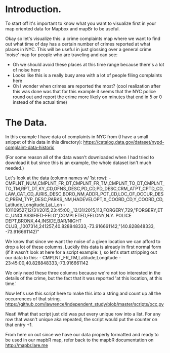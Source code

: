 # Introduction.
To start off it's important to know what you want to visualize first in your map oriented data for Mapbox and mapBr to be useful.

Okay so let's visualize this: a crime complaints map where we want to find out what time of day has a certain number of crimes reported at what places in NYC. This will be useful in just glossing over a general crime 'noise' map for people who are traveling and can see:
- Oh we should avoid these places at this time range because there's a lot of noise here
- Looks like this is a really busy area with a lot of people filing complaints here
- Oh I wonder when crimes are reported the most? (cool realization after this was done was that for this example it seems that the NYC police round out and report the crime more likely on minutes that end in 5 or 0 instead of the actual time)

# The Data.
In this example I have data of complaints in NYC from (I have a small snippet of this data in this directory): https://catalog.data.gov/dataset/nypd-complaint-data-historic

(For some reason all of the data wasn't downloaded when I had tried to download it but since this is an example, the whole dataset isn't much needed.)

Let's look at the data (column names w/ 1st row):
    - CMPLNT_NUM,CMPLNT_FR_DT,CMPLNT_FR_TM,CMPLNT_TO_DT,CMPLNT_TO_TM,RPT_DT,KY_CD,OFNS_DESC,PD_CD,PD_DESC,CRM_ATPT_CPTD_CD,LAW_CAT_CD,JURIS_DESC,BORO_NM,ADDR_PCT_CD,LOC_OF_OCCUR_DESC,PREM_TYP_DESC,PARKS_NM,HADEVELOPT,X_COORD_CD,Y_COORD_CD,Latitude,Longitude,Lat_Lon
    - 101109527,12/31/2015,23:45:00,,,12/31/2015,113,FORGERY,729,"FORGERY,ETC.,UNCLASSIFIED-FELO",COMPLETED,FELONY,N.Y. POLICE DEPT,BRONX,44,INSIDE,BAR/NIGHT CLUB,,,1007314,241257,40.828848333,-73.916661142,"(40.828848333, -73.916661142)"

We know that since we want the noise of a given location we can afford to drop a lot of these columns. Luckily this data is already in first normal form (if it wasn't look at here for a script example: ), so let's start stripping out our data to this:
    - CMPLNT_FR_TM,Latitude,Longitude
    - 23:45:00,40.828848333,-73.916661142
    
We only need these three columns because we're not too interested in the details of the crime, but the fact that it was reported 'at this location, at this time.'

Now let's use this script here to make this into a string and count up all the occurrences of that string. https://github.com/lawrence/independent_study/blob/master/scripts/occ.py

Neat! What that script just did was put every unique row into a list. For any row that wasn't unique aka repeated, the script would put the counter on that entry +1.

From here on out since we have our data properly formatted and ready to be used in our mapbR map, refer back to the mapbR documentation on http://mapbr.lare.me
